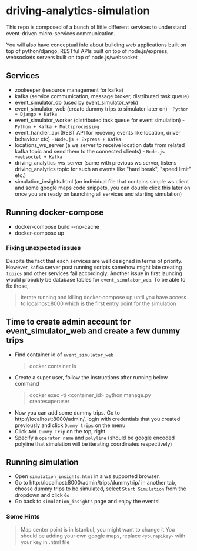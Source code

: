 # driving-analytics-simulation
This repo is composed of a bunch of little different services to understand event-driven micro-services communication.

You will also have conceptual info about building web applications built on top of python/django, RESTful APIs built on top of node.js/express, websockets servers built on top of node.js/websocket

## Services
- zookeeper (resource management for kafka)
- kafka (service communication, message broker, distributed task queue)
- event_simulator_db (used by event_simulator_web)
- event_simulator_web (create dummy trips to simulater later on) - `Python + Django + Kafka`
- event_simulator_worker (distributed task queue for event simulation) - `Python + Kafka + Multiprocessing`
- event_handler_api (REST API for receving events like location, driver behaviour etc) - `Node.js + Express + Kafka`
- locations_ws_server (a ws server to receive location data from related kafka topic and send them to the connected clients) -  `Node.js +websocket + Kafka`
- driving_analytics_ws_server (same with previous ws server, listens driving_analytics topic for such an events like "hard break", "speed limit" etc.)
- simulation_insights.html (an individual file that contains simple ws client and some google maps code snippets, you can double click this later on once you are ready on launching all services and starting simulation)

## Running docker-compose
- docker-compose build --no-cache
- docker-compose up
### Fixing unexpected issues
Despite the fact that each services are well designed in terms of priority. However, `kafka` server post running scripts somehow might late creating `topics` and other services fail accordingly.  Another issue in first launcing would probably be database tables for `event_simulator_web`. To be able to fix those;
>  iterate running and killing docker-compose up until you have access to localhost:8000 which is the first entry point for the simulation

## Time to create admin account for event_simulator_web and create a few dummy trips
- Find container id of `event_simulator_web` 
     >    docker container ls
- Create a super user, follow the instructions after running below command
     >    docker exec -ti <container_id> python manage.py createsuperuser
 - Now you can add some dummy trips. Go to http://localhost:8000/admin/, login with credentials that you created previously and click `Dummy trips` on the menu
 - Click `Add Dummy Trip` on the top, right
 - Specify a `operator name` and `polyline` (should be google encoded polyline that simulation will be iterating coordinates respectively)

##  Running simulation
- Open `simulation_insights.html` in a ws supported browser.
- Go to http://localhost:8000/admin/trips/dummytrip/ in another tab, choose dummy trips to be simulated, select `Start Simulation` from the dropdown and click `Go`
- Go back to `simulation_insights` page and enjoy the events!
### Some Hints
> Map center point is in Istanbul, you might want to change it
> You should be adding your own google maps, replace `<yourapikey>` with your key in .html file 

